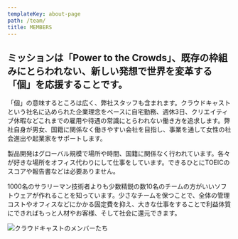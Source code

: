 ```yaml
---
templateKey: about-page
path: /team/
title: MEMBERS
---
```

<h2 class="mb2">ミッションは「Power to the Crowds」、既存の枠組みにとらわれない、新しい発想で世界を変革する「個」を応援することです。</h2>

「個」の意味するところは広く、弊社スタッフも含まれます。クラウドキャストという社名に込められた企業理念をベースに自宅勤務、週休3日、クリエイティブ休暇などこれまでの雇用や待遇の常識にとらわれない働き方を追求します。弊社自身が男女、国籍に関係なく働きやすい会社を目指し、事業を通して女性の社会進出や起業家をサポートします。

製品開発はグローバル規模で場所や時間、国籍に関係なく行われています。各々が好きな場所をオフィス代わりにして仕事をしています。できるひとにTOEICのスコアや報告書などは必要ありません。

1000名のサラリーマン技術者よりも少数精鋭の数10名のチームの方がいいソフトウェアが作れることを知っています。少さなチームを保つことで、全体の管理コストやオフィスなどにかかる固定費を抑え、大きな仕事をすることで利益体質にできればもっと人材やお客様、そして社会に還元できます。

![クラウドキャストのメンバーたち](/img/team.jpg)
